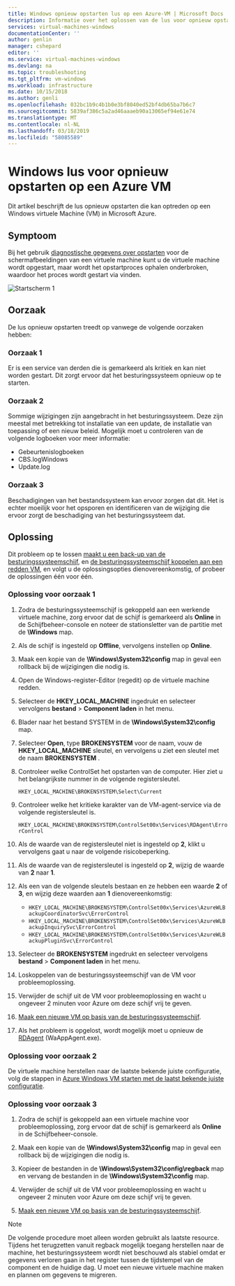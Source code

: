 ```yaml
---
title: Windows opnieuw opstarten lus op een Azure-VM | Microsoft Docs
description: Informatie over het oplossen van de lus voor opnieuw opstarten van Windows | Microsoft Docs
services: virtual-machines-windows
documentationCenter: ''
author: genlin
manager: cshepard
editor: ''
ms.service: virtual-machines-windows
ms.devlang: na
ms.topic: troubleshooting
ms.tgt_pltfrm: vm-windows
ms.workload: infrastructure
ms.date: 10/15/2018
ms.author: genli
ms.openlocfilehash: 032bc1b9c4b1b0e3bf8040ed52bf4db65ba7b6c7
ms.sourcegitcommit: 5839af386c5a2ad46aaaeb90a13065ef94e61e74
ms.translationtype: MT
ms.contentlocale: nl-NL
ms.lasthandoff: 03/18/2019
ms.locfileid: "58085589"
---
```

# <a name="windows-reboot-loop-on-an-azure-vm"></a>Windows lus voor opnieuw opstarten op een Azure VM
Dit artikel beschrijft de lus opnieuw opstarten die kan optreden op een Windows virtuele Machine (VM) in Microsoft Azure.

## <a name="symptom"></a>Symptoom

Bij het gebruik [diagnostische gegevens over opstarten](./boot-diagnostics.md) voor de schermafbeeldingen van een virtuele machine kunt u de virtuele machine wordt opgestart, maar wordt het opstartproces ophalen onderbroken, waardoor het proces wordt gestart via vinden.

![Startscherm 1](./media/troubleshoot-reboot-loop/start-screen-1.png)

## <a name="cause"></a>Oorzaak

De lus opnieuw opstarten treedt op vanwege de volgende oorzaken hebben:

### <a name="cause-1"></a>Oorzaak 1

Er is een service van derden die is gemarkeerd als kritiek en kan niet worden gestart. Dit zorgt ervoor dat het besturingssysteem opnieuw op te starten.

### <a name="cause-2"></a>Oorzaak 2

Sommige wijzigingen zijn aangebracht in het besturingssysteem. Deze zijn meestal met betrekking tot installatie van een update, de installatie van toepassing of een nieuw beleid. Mogelijk moet u controleren van de volgende logboeken voor meer informatie:

- Gebeurtenislogboeken
- CBS.logWindows
- Update.log

### <a name="cause-3"></a>Oorzaak 3

Beschadigingen van het bestandssysteem kan ervoor zorgen dat dit. Het is echter moeilijk voor het opsporen en identificeren van de wijziging die ervoor zorgt de beschadiging van het besturingssysteem dat.

## <a name="solution"></a>Oplossing

Dit probleem op te lossen [maakt u een back-up van de besturingssysteemschijf](../windows/snapshot-copy-managed-disk.md), en [de besturingssysteemschijf koppelen aan een redden VM](../windows/troubleshoot-recovery-disks-portal.md), en volgt u de oplossingsopties dienovereenkomstig, of probeer de oplossingen één voor één.

### <a name="solution-for-cause-1"></a>Oplossing voor oorzaak 1

1. Zodra de besturingssysteemschijf is gekoppeld aan een werkende virtuele machine, zorg ervoor dat de schijf is gemarkeerd als **Online** in de Schijfbeheer-console en noteer de stationsletter van de partitie met de **\Windows** map.

2. Als de schijf is ingesteld op **Offline**, vervolgens instellen op **Online**.

3. Maak een kopie van de **\Windows\System32\config** map in geval een rollback bij de wijzigingen die nodig is.

4. Open de Windows-register-Editor (regedit) op de virtuele machine redden.

5. Selecteer de **HKEY_LOCAL_MACHINE** ingedrukt en selecteer vervolgens **bestand** > **Component laden** in het menu.

6. Blader naar het bestand SYSTEM in de **\Windows\System32\config** map.

7. Selecteer **Open**, type **BROKENSYSTEM** voor de naam, vouw de **HKEY_LOCAL_MACHINE** sleutel, en vervolgens u ziet een sleutel met de naam **BROKENSYSTEM** .

8. Controleer welke ControlSet het opstarten van de computer. Hier ziet u het belangrijkste nummer in de volgende registersleutel.

    `HKEY_LOCAL_MACHINE\BROKENSYSTEM\Select\Current`

9. Controleer welke het kritieke karakter van de VM-agent-service via de volgende registersleutel is.

    `HKEY_LOCAL_MACHINE\BROKENSYSTEM\ControlSet00x\Services\RDAgent\ErrorControl`

10. Als de waarde van de registersleutel niet is ingesteld op **2**, klikt u vervolgens gaat u naar de volgende risicobeperking.

11. Als de waarde van de registersleutel is ingesteld op **2**, wijzig de waarde van **2** naar **1**.

12. Als een van de volgende sleutels bestaan en ze hebben een waarde **2** of **3**, en wijzig deze waarden aan **1** dienovereenkomstig:

    - `HKEY_LOCAL_MACHINE\BROKENSYSTEM\ControlSet00x\Services\AzureWLBackupCoordinatorSvc\ErrorControl`
    - `HKEY_LOCAL_MACHINE\BROKENSYSTEM\ControlSet00x\Services\AzureWLBackupInquirySvc\ErrorControl`
    - `HKEY_LOCAL_MACHINE\BROKENSYSTEM\ControlSet00x\Services\AzureWLBackupPluginSvc\ErrorControl`

13. Selecteer de **BROKENSYSTEM** ingedrukt en selecteer vervolgens **bestand** > **Component laden** in het menu.

14. Loskoppelen van de besturingssysteemschijf van de VM voor probleemoplossing.

15. Verwijder de schijf uit de VM voor probleemoplossing en wacht u ongeveer 2 minuten voor Azure om deze schijf vrij te geven.

16. [Maak een nieuwe VM op basis van de besturingssysteemschijf](../windows/create-vm-specialized.md).

17. Als het probleem is opgelost, wordt mogelijk moet u opnieuw de [RDAgent](https://blogs.msdn.microsoft.com/mast/2014/04/07/install-the-vm-agent-on-an-existing-azure-vm/) (WaAppAgent.exe).

### <a name="solution-for-cause-2"></a>Oplossing voor oorzaak 2

De virtuele machine herstellen naar de laatste bekende juiste configuratie, volg de stappen in [Azure Windows VM starten met de laatst bekende juiste configuratie](https://support.microsoft.com/help/4016731/).

### <a name="solution-for-cause-3"></a>Oplossing voor oorzaak 3

1. Zodra de schijf is gekoppeld aan een virtuele machine voor probleemoplossing, zorg ervoor dat de schijf is gemarkeerd als **Online** in de Schijfbeheer-console.

2. Maak een kopie van de **\Windows\System32\config** map in geval een rollback bij de wijzigingen die nodig is.

3. Kopieer de bestanden in de **\Windows\System32\config\regback** map en vervang de bestanden in de **\Windows\System32\config** map.

4. Verwijder de schijf uit de VM voor probleemoplossing en wacht u ongeveer 2 minuten voor Azure om deze schijf vrij te geven.

5. [Maak een nieuwe VM op basis van de besturingssysteemschijf](../windows/create-vm-specialized.md).

>[!NOTE]
>De volgende procedure moet alleen worden gebruikt als laatste resource. Tijdens het terugzetten vanuit regback mogelijk toegang herstellen naar de machine, het besturingssysteem wordt niet beschouwd als stabiel omdat er gegevens verloren gaan in het register tussen de tijdstempel van de component en de huidige dag. U moet een nieuwe virtuele machine maken en plannen om gegevens te migreren.
